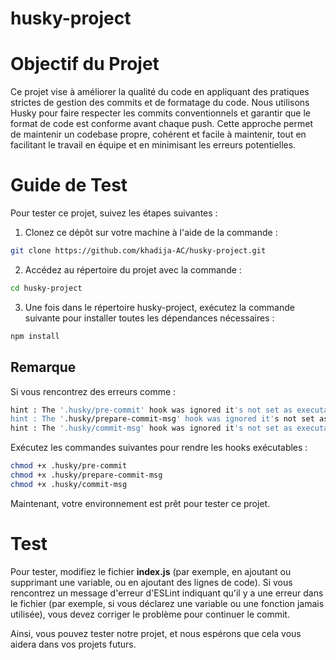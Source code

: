 # husky-project
# Objectif du Projet
Ce projet vise à améliorer la qualité du code en appliquant des pratiques strictes de gestion des commits et de formatage du code. Nous utilisons Husky pour faire respecter les commits conventionnels et garantir que le format de code est conforme avant chaque push. Cette approche permet de maintenir un codebase propre, cohérent et facile à maintenir, tout en facilitant le travail en équipe et en minimisant les erreurs potentielles.


# Guide de Test
Pour tester ce projet, suivez les étapes suivantes :

1. Clonez ce dépôt sur votre machine à l'aide de la commande :
~~~ bash
git clone https://github.com/khadija-AC/husky-project.git
~~~
2. Accédez au répertoire du projet avec la commande :
~~~ bash
cd husky-project
~~~
3. Une fois dans le répertoire husky-project, exécutez la commande suivante pour installer toutes les dépendances nécessaires :
~~~bash
npm install
~~~
## Remarque
Si vous rencontrez des erreurs comme :
~~~bash 
hint : The '.husky/pre-commit' hook was ignored it's not set as executable
hint : The '.husky/prepare-commit-msg' hook was ignored it's not set as executable
hint : The '.husky/commit-msg' hook was ignored it's not set as executable
~~~
Exécutez les commandes suivantes pour rendre les hooks exécutables :
~~~bash
chmod +x .husky/pre-commit
chmod +x .husky/prepare-commit-msg
chmod +x .husky/commit-msg
~~~
Maintenant, votre environnement est prêt pour tester ce projet.

# Test
Pour tester, modifiez le fichier **index.js** (par exemple, en ajoutant ou supprimant une variable, ou en ajoutant des lignes de code). Si vous rencontrez un message d'erreur d'ESLint indiquant qu'il y a une erreur dans le fichier (par exemple, si vous déclarez une variable ou une fonction jamais utilisée), vous devez corriger le problème pour continuer le commit.

Ainsi, vous pouvez tester notre projet, et nous espérons que cela vous aidera dans vos projets futurs.




